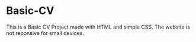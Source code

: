 # Basic-CV
This is a Basic CV Project made with HTML and simple CSS. The website is not reponsive for small devices.
